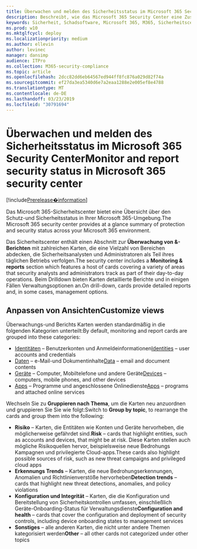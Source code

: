 ```yaml
---
title: Überwachen und melden des Sicherheitsstatus im Microsoft 365 Security Center
description: Beschreibt, wie das Microsoft 365 Security Center eine Zusammenfassung des Schutzes und des Sicherheitsstatus bietet.
keywords: Sicherheit, Schadsoftware, Microsoft 365, M365, Sicherheitscenter, Überwachung, Bericht, Status
ms.prod: w10
ms.mktglfcycl: deploy
ms.localizationpriority: medium
ms.author: ellevin
author: levinec
manager: dansimp
audience: ITPro
ms.collection: M365-security-compliance
ms.topic: article
ms.openlocfilehash: 2dcc82dd6eb64567ed944ff8fc876a029d82f74a
ms.sourcegitcommit: ef27da3ea5340d6e7a2eaa1288e2e005ef8e4788
ms.translationtype: MT
ms.contentlocale: de-DE
ms.lasthandoff: 03/23/2019
ms.locfileid: "30791694"
---
```

# <a name="monitor-and-report-security-status-in-microsoft-365-security-center"></a><span data-ttu-id="b35ec-104">Überwachen und melden des Sicherheitsstatus im Microsoft 365 Security Center</span><span class="sxs-lookup"><span data-stu-id="b35ec-104">Monitor and report security status in Microsoft 365 security center</span></span>

[!include[Prerelease�information](prerelease.md)]

<span data-ttu-id="b35ec-105">Das Microsoft 365-Sicherheitscenter bietet eine Übersicht über den Schutz-und Sicherheitsstatus in Ihrer Microsoft 365-Umgebung.</span><span class="sxs-lookup"><span data-stu-id="b35ec-105">The Microsoft 365 security center provides at a glance summary of protection and security status across your Microsoft 365 environment.</span></span>

<span data-ttu-id="b35ec-106">Das Sicherheitscenter enthält einen Abschnitt zur **Überwachung von &-Berichten** mit zahlreichen Karten, die eine Vielzahl von Bereichen abdecken, die Sicherheitsanalysten und Administratoren als Teil ihres täglichen Betriebs verfolgen.</span><span class="sxs-lookup"><span data-stu-id="b35ec-106">The security center includes a **Monitoring & reports** section which features a host of cards covering a variety of areas that security analysts and administrators track as part of their day-to-day operations.</span></span> <span data-ttu-id="b35ec-107">Beim Drilldown bieten Karten detaillierte Berichte und in einigen Fällen Verwaltungsoptionen an.</span><span class="sxs-lookup"><span data-stu-id="b35ec-107">On drill-down, cards provide detailed reports and, in some cases, management options.</span></span>

## <a name="customize-views"></a><span data-ttu-id="b35ec-108">Anpassen von Ansichten</span><span class="sxs-lookup"><span data-stu-id="b35ec-108">Customize views</span></span>

<span data-ttu-id="b35ec-109">Überwachungs-und Berichts Karten werden standardmäßig in die folgenden Kategorien unterteilt:</span><span class="sxs-lookup"><span data-stu-id="b35ec-109">By default, monitoring and report cards are grouped into these categories:</span></span>
  
* <span data-ttu-id="b35ec-110">[Identitäten](monitor-and-report-identities.md) – Benutzerkonten und Anmeldeinformationen</span><span class="sxs-lookup"><span data-stu-id="b35ec-110">[Identities](monitor-and-report-identities.md) – user accounts and credentials</span></span>
* <span data-ttu-id="b35ec-111">[Daten](monitor-data.md) – e-Mail-und Dokumentinhalte</span><span class="sxs-lookup"><span data-stu-id="b35ec-111">[Data](monitor-data.md) – email and document contents</span></span>
* <span data-ttu-id="b35ec-112">[Geräte](monitor-devices.md) – Computer, Mobiltelefone und andere Geräte</span><span class="sxs-lookup"><span data-stu-id="b35ec-112">[Devices](monitor-devices.md) – computers, mobile phones, and other devices</span></span>
* <span data-ttu-id="b35ec-113">[Apps](monitor-apps.md) – Programme und angeschlossene Onlinedienste</span><span class="sxs-lookup"><span data-stu-id="b35ec-113">[Apps](monitor-apps.md) – programs and attached online services</span></span>

<span data-ttu-id="b35ec-114">Wechseln Sie zu **Gruppieren nach Thema**, um die Karten neu anzuordnen und gruppieren Sie Sie wie folgt:</span><span class="sxs-lookup"><span data-stu-id="b35ec-114">Switch to **Group by topic**, to rearrange the cards and group them into the following:</span></span>

* <span data-ttu-id="b35ec-115">**Risiko** – Karten, die Entitäten wie Konten und Geräte hervorheben, die möglicherweise gefährdet sind.</span><span class="sxs-lookup"><span data-stu-id="b35ec-115">**Risk** – cards that highlight entities, such as accounts and devices, that might be at risk.</span></span> <span data-ttu-id="b35ec-116">Diese Karten stellen auch mögliche Risikoquellen hervor, beispielsweise neue Bedrohungs Kampagnen und privilegierte Cloud-apps.</span><span class="sxs-lookup"><span data-stu-id="b35ec-116">These cards also highlight possible sources of risk, such as new threat campaigns and privileged cloud apps</span></span>  
* <span data-ttu-id="b35ec-117">**Erkennungs Trends** – Karten, die neue Bedrohungserkennungen, Anomalien und Richtlinienverstöße hervorheben</span><span class="sxs-lookup"><span data-stu-id="b35ec-117">**Detection trends** – cards that highlight new threat detections, anomalies, and policy violations</span></span>
* <span data-ttu-id="b35ec-118">**Konfiguration und Integrität** – Karten, die die Konfiguration und Bereitstellung von Sicherheitskontrollen umfassen, einschließlich Geräte-Onboarding-Status für Verwaltungsdienste</span><span class="sxs-lookup"><span data-stu-id="b35ec-118">**Configuration and health** – cards that cover the configuration and deployment of security controls, including device onboarding states to management services</span></span>
* <span data-ttu-id="b35ec-119">**Sonstiges** – alle anderen Karten, die nicht unter andere Themen kategorisiert werden</span><span class="sxs-lookup"><span data-stu-id="b35ec-119">**Other** – all other cards not categorized under other topics</span></span>